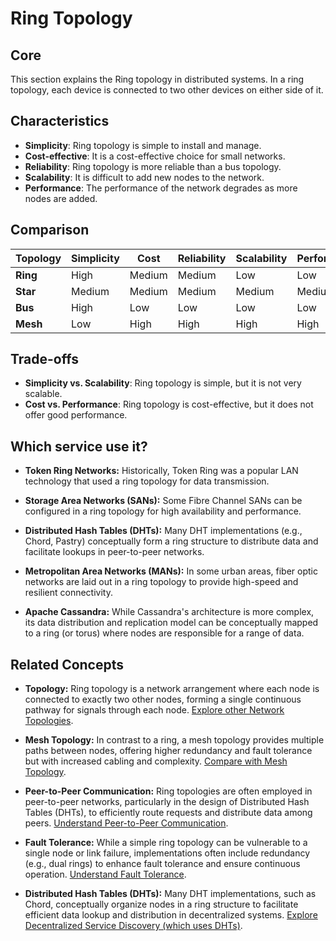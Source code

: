 # Ring Topology

## Core

This section explains the Ring topology in distributed systems. In a ring topology, each device is connected to two other devices on either side of it.

## Characteristics

- **Simplicity**: Ring topology is simple to install and manage.
- **Cost-effective**: It is a cost-effective choice for small networks.
- **Reliability**: Ring topology is more reliable than a bus topology.
- **Scalability**: It is difficult to add new nodes to the network.
- **Performance**: The performance of the network degrades as more nodes are added.

## Comparison

| Topology | Simplicity | Cost | Reliability | Scalability | Performance |
|---|---|---|---|---|---|
| **Ring** | High | Medium | Medium | Low | Low |
| **Star** | Medium | Medium | Medium | Medium | Medium |
| **Bus** | High | Low | Low | Low | Low |
| **Mesh** | Low | High | High | High | High |

## Trade-offs

- **Simplicity vs. Scalability**: Ring topology is simple, but it is not very scalable.
- **Cost vs. Performance**: Ring topology is cost-effective, but it does not offer good performance.

## Which service use it?



-   **Token Ring Networks:** Historically, Token Ring was a popular LAN technology that used a ring topology for data transmission.

-   **Storage Area Networks (SANs):** Some Fibre Channel SANs can be configured in a ring topology for high availability and performance.

-   **Distributed Hash Tables (DHTs):** Many DHT implementations (e.g., Chord, Pastry) conceptually form a ring structure to distribute data and facilitate lookups in peer-to-peer networks.

-   **Metropolitan Area Networks (MANs):** In some urban areas, fiber optic networks are laid out in a ring topology to provide high-speed and resilient connectivity.

-   **Apache Cassandra:** While Cassandra's architecture is more complex, its data distribution and replication model can be conceptually mapped to a ring (or torus) where nodes are responsible for a range of data.

## Related Concepts

-   **Topology:** Ring topology is a network arrangement where each node is connected to exactly two other nodes, forming a single continuous pathway for signals through each node. [Explore other Network Topologies](../README.md).

-   **Mesh Topology:** In contrast to a ring, a mesh topology provides multiple paths between nodes, offering higher redundancy and fault tolerance but with increased cabling and complexity. [Compare with Mesh Topology](../mesh/README.md).

-   **Peer-to-Peer Communication:** Ring topologies are often employed in peer-to-peer networks, particularly in the design of Distributed Hash Tables (DHTs), to efficiently route requests and distribute data among peers. [Understand Peer-to-Peer Communication](../../communication/p2p/README.md).

-   **Fault Tolerance:** While a simple ring topology can be vulnerable to a single node or link failure, implementations often include redundancy (e.g., dual rings) to enhance fault tolerance and ensure continuous operation. [Understand Fault Tolerance](../../fault-tolerance/README.md).

-   **Distributed Hash Tables (DHTs):** Many DHT implementations, such as Chord, conceptually organize nodes in a ring structure to facilitate efficient data lookup and distribution in decentralized systems. [Explore Decentralized Service Discovery (which uses DHTs)](../../service-discovery/decentralized-discovery/README.md).
